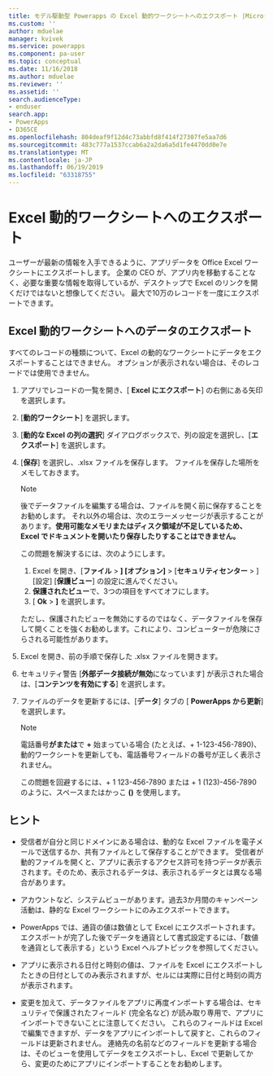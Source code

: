 ```yaml
---
title: モデル駆動型 Powerapps の Excel 動的ワークシートへのエクスポート |MicrosoftDocs
ms.custom: ''
author: mduelae
manager: kvivek
ms.service: powerapps
ms.component: pa-user
ms.topic: conceptual
ms.date: 11/16/2018
ms.author: mduelae
ms.reviewer: ''
ms.assetid: ''
search.audienceType:
- enduser
search.app:
- PowerApps
- D365CE
ms.openlocfilehash: 804deaf9f12d4c73abbfd8f414f27307fe5aa7d6
ms.sourcegitcommit: 483c777a1537ccab6a2a2da6a5d1fe4470dd0e7e
ms.translationtype: MT
ms.contentlocale: ja-JP
ms.lasthandoff: 06/19/2019
ms.locfileid: "63318755"
---
```

# <a name="export-to-an-excel-dynamic-worksheet"></a>Excel 動的ワークシートへのエクスポート

ユーザーが最新の情報を入手できるように、アプリデータを Office Excel ワークシートにエクスポートします。 企業の CEO が、アプリ内を移動することなく、必要な重要な情報を取得しているが、デスクトップで Excel のリンクを開くだけではないと想像してください。 最大で10万のレコードを一度にエクスポートできます。    
  
## <a name="export-data-to-an-excel-dynamic-worksheet"></a>Excel 動的ワークシートへのデータのエクスポート  

すべてのレコードの種類について、Excel の動的なワークシートにデータをエクスポートすることはできません。 オプションが表示されない場合は、そのレコードでは使用できません。  
  
1. アプリでレコードの一覧を開き、[ **Excel にエクスポート**] の右側にある矢印を選択します。 
  
2. [**動的ワークシート**] を選択します。  
  
3. [**動的な Excel の列の選択**] ダイアログボックスで、列の設定を選択し、[**エクスポート**] を選択します。  
  
4. [**保存**] を選択し、.xlsx ファイルを保存します。 ファイルを保存した場所をメモしておきます。  
  
   > [!NOTE]
   > 後でデータファイルを編集する場合は、ファイルを開く前に保存することをお勧めします。 それ以外の場合は、次のエラーメッセージが表示することがあります。**使用可能なメモリまたはディスク領域が不足しているため、Excel でドキュメントを開いたり保存したりすることはできません。**  
   > 
   > この問題を解決するには、次のようにします。  
   > 
   >    1. Excel を開き、[**ファイル** >  **] [オプション]**  > [**セキュリティセンター**  > ] [設定] [**保護ビュー**] の設定に進んでください。  
   >    2. **保護されたビュー**で、3つの項目をすべてオフにします。  
   >    3. [ **Ok** >  **]** を選択します。  
   >     
   >    ただし、保護されたビューを無効にするのではなく、データファイルを保存して開くことを強くお勧めします。これにより、コンピューターが危険にさらされる可能性があります。  
  
5. Excel を開き、前の手順で保存した .xlsx ファイルを開きます。  
  
6. セキュリティ警告 [**外部データ接続が無効**になっています] が表示された場合は、[**コンテンツを有効にする**] を選択します。  
  
7. ファイルのデータを更新するには、[**データ**] タブの [ **PowerApps から更新**] を選択します。  
  
   > [!NOTE]
   > 電話番号**がまたは**で **+** 始まっている場合 (たとえば、+ 1-123-456-7890)、動的ワークシートを更新しても、電話番号フィールドの番号が正しく表示されません。   
   >
   > この問題を回避するには、+ 1 123-456-7890 または + 1 (123)-456-7890 のように、スペースまたはかっこ **()** を使用します。  
  
## <a name="tips"></a>ヒント  
  
- 受信者が自分と同じドメインにある場合は、動的な Excel ファイルを電子メールで送信するか、共有ファイルとして保存することができます。 受信者が動的ファイルを開くと、アプリに表示するアクセス許可を持つデータが表示されます。そのため、表示されるデータは、表示されるデータとは異なる場合があります。  
  
- アカウントなど、システムビューがあります。過去3か月間のキャンペーン活動は、静的な Excel ワークシートにのみエクスポートできます。  
  
- PowerApps では、通貨の値は数値として Excel にエクスポートされます。 エクスポートが完了した後でデータを通貨として書式設定するには、「数値を通貨として表示する」という Excel ヘルプトピックを参照してください。

- アプリに表示される日付と時刻の値は、ファイルを Excel にエクスポートしたときの日付としてのみ表示されますが、セルには実際に日付と時刻の両方が表示されます。  
  
- 変更を加えて、データファイルをアプリに再度インポートする場合は、セキュリティで保護されたフィールド (完全名など) が読み取り専用で、アプリにインポートできないことに注意してください。 これらのフィールドは Excel で編集できますが、データをアプリにインポートして戻すと、これらのフィールドは更新されません。 連絡先の名前などのフィールドを更新する場合は、そのビューを使用してデータをエクスポートし、Excel で更新してから、変更のためにアプリにインポートすることをお勧めします。  
 

